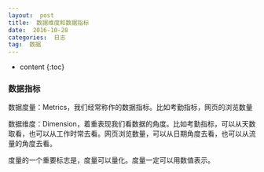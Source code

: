 ```yaml
---
layout:  post
title:  数据维度和数据指标
date:  2016-10-28
categories:  日志
tag:  数据
---
```



* content
{:toc}


### 数据指标
数据度量：Metrics，我们经常称作的数据指标。比如考勤指标，网页的浏览数量

数据维度：Dimension，着重表现我们看数据的角度。比如考勤指标，可以从天数取看，也可以从工作时常去看。网页浏览数量，可以从日期角度去看，也可以从流量的角度去看。

度量的一个重要标志是，度量可以量化。度量一定可以用数值表示。
